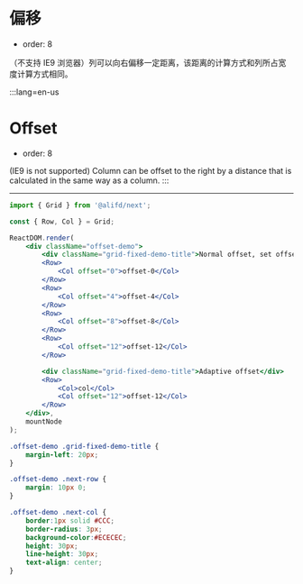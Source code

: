 # 偏移

- order: 8

（不支持 IE9 浏览器）列可以向右偏移一定距离，该距离的计算方式和列所占宽度计算方式相同。

:::lang=en-us
# Offset

- order: 8

(IE9 is not supported) Column can be offset to the right by a distance that is calculated in the same way as a column.
:::

------

````jsx
import { Grid } from '@alifd/next';

const { Row, Col } = Grid;

ReactDOM.render(
    <div className="offset-demo">
        <div className="grid-fixed-demo-title">Normal offset, set offset from 1 to 24</div>
        <Row>
            <Col offset="0">offset-0</Col>
        </Row>
        <Row>
            <Col offset="4">offset-4</Col>
        </Row>
        <Row>
            <Col offset="8">offset-8</Col>
        </Row>
        <Row>
            <Col offset="12">offset-12</Col>
        </Row>

        <div className="grid-fixed-demo-title">Adaptive offset</div>
        <Row>
            <Col>col</Col>
            <Col offset="12">offset-12</Col>
        </Row>
    </div>,
    mountNode
);
````

````css
.offset-demo .grid-fixed-demo-title {
    margin-left: 20px;
}

.offset-demo .next-row {
    margin: 10px 0;
}

.offset-demo .next-col {
    border:1px solid #CCC;
    border-radius: 3px;
    background-color:#ECECEC;
    height: 30px;
    line-height: 30px;
    text-align: center;
}
````
